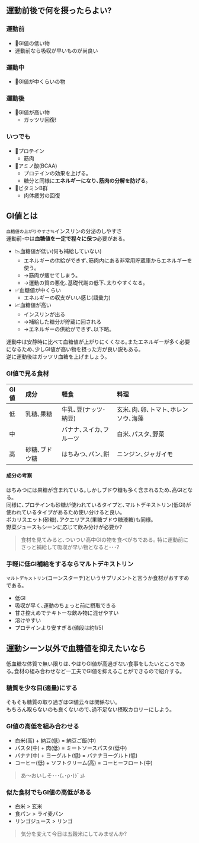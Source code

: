 ## 運動前後で何を摂ったらよい?

### 運動前

- 🥛GI値の低い物
- 運動前なら吸収が早いものが尚良い

### 運動中

- 🍌GI値が中くらいの物

### 運動後

- 🍞GI値が高い物
  - ガッツリ回復!

### いつでも

- 🥛プロテイン
  - 筋肉
- 🧬アミノ酸(BCAA)
  - プロテインの効果を上げる｡
  - 糖分と同様に**エネルギーになり､筋肉の分解を防げる**｡
- 🐖ビタミンB群
  - 肉体疲労の回復

## GI値とは

`血糖値の上がりやすさ`≒インスリンの分泌のしやすさ  
運動前･中は**血糖値を一定で程々に保つ**必要がある｡

- 📉血糖値が低い(何も補給していない)
  - エネルギーの供給ができず､筋肉内にある非常用貯蔵庫からエネルギーを使う｡
  - →筋肉が痩せてしまう｡
  - →運動の質の悪化､基礎代謝の低下､太りやすくなる｡
- ✅血糖値が中くらい
  - エネルギーの収支がいい感じ(語彙力)
- 📈血糖値が高い
  - インスリンが出る
  - →補給した糖分が貯蔵に回される
  - →エネルギーの供給ができず､以下略｡

運動中は安静時に比べて血糖値が上がりにくくなる｡またエネルギーが多く必要になるため､少しGI値が高い物を摂った方が良い説もある｡  
逆に運動後はガッツリ血糖を上げましょう｡

### GI値で見る食材

| GI値 | 成分          | 軽食                   | 料理                              |
| :--- | :------------ | :--------------------- | :-------------------------------- |
| 低   | 乳糖､果糖     | 牛乳､豆(ナッツ･納豆)   | 玄米､肉､卵､トマト､ホレンソウ､海藻 |
| 中   |               | バナナ､スイカ､フルーツ | 白米､パスタ､野菜                  |
| 高   | 砂糖､ブドウ糖 | はちみつ､パン､餅       | ニンジン､ジャガイモ               |

#### 成分の考察

はちみつには果糖が含まれている｡しかしブドウ糖も多く含まれるため､高GIとなる｡  
同様に､プロテインも砂糖が使われているタイプと､マルトデキストリン(低GI)が使われているタイプがあるため使い分けると良い｡  
ポカリスエット(砂糖)､アクエリアス(果糖ブドウ糖液糖)も同様｡  
野菜ジュースもシーンに応じて飲み分けが必要か?

> 食材を見てみると､ついつい高中GIの物を食べがちである｡
> 特に運動前にさっと補給して吸収が早い物となると･･･?

### 手軽に低GI補給をするならマルトデキストリン

`マルトデキストリン`(コーンスターチ)というサプリメントと言うか食材がおすすめである｡

- 低GI
- 吸収が早く､運動のちょっと前に摂取できる
- 甘さ控えめでテキトーな飲み物に混ぜやすい
- 溶けやすい
- プロテインより安すぎる(値段は約1/5)

## 運動シーン以外で血糖値を抑えたいなら

低血糖な体質で無い限りは､やはりGI値が高過ぎない食事をしたいところである｡食材の組み合わせなど一工夫でGI値を抑えることができるので紹介する｡

### 糖質を少な目(適量)にする

そもそも糖質の取り過ぎはGI値云々は関係ない｡  
もちろん取らないのも良くないので､過不足ない摂取カロリーにしよう｡

### GI値の高低を組み合わせる

- 白米(高) + 納豆(低) = 納豆ご飯(中)
- パスタ(中) + 肉(低) = ミートソースパスタ(低中)
- バナナ(中) + ヨーグルト(低) = バナナヨーグルト(低)
- コーヒー(低) + ソフトクリーム(高) = コーヒーフロート(中)

> あ～おいしそ･･･(｡･ρ･)ｼﾞｭﾙ

### 似た食材でもGI値の高低がある

- 白米 > 玄米
- 食パン > ライ麦パン
- リンゴジュース > リンゴ

> 気分を変えて今日は五穀米にしてみませんか?
